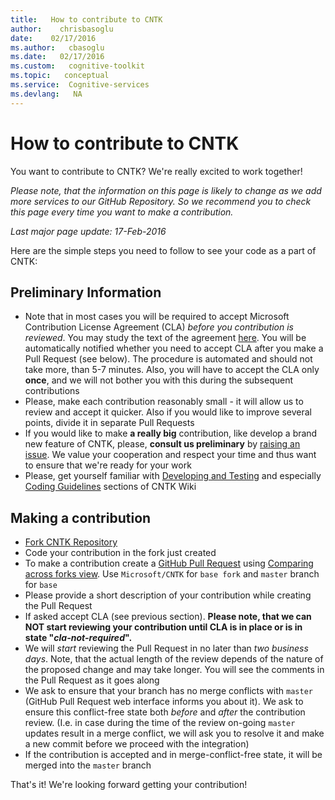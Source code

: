 ```yaml
---
title:   How to contribute to CNTK
author:    chrisbasoglu
date:    02/17/2016
ms.author:   cbasoglu
ms.date:   02/17/2016
ms.custom:   cognitive-toolkit
ms.topic:   conceptual
ms.service:  Cognitive-services
ms.devlang:   NA
---
```


# How to contribute to CNTK

You want to contribute to CNTK? We're really excited to work together!

*Please note, that the information on this page is likely to change as we add more services to our GitHub Repository. So we recommend you to check this page every time you want to make a contribution.*

*Last major page update: 17-Feb-2016*

Here are the simple steps you need to follow to see your code as a part of CNTK:

## Preliminary Information

* Note that in most cases you will be required to accept Microsoft Contribution License Agreement (CLA) *before you contribution is reviewed*. You may study the text of the agreement [here](https://cla.microsoft.com/cladoc/microsoft-contribution-license-agreement.pdf). You will be automatically notified whether you need to accept CLA after you make a Pull Request (see below). The procedure is automated and should not take more, than 5-7 minutes. Also, you will have to accept the CLA only **once**, and we will not bother you with this during the subsequent contributions
* Please, make each contribution reasonably small - it will allow us to review and accept it quicker. Also if you would like to improve several points, divide it in separate Pull Requests
* If you would like to make **a really big** contribution, like develop a brand new feature of CNTK, please, **consult us preliminary** by [raising an issue](../issues). We value your cooperation and respect your time and thus want to ensure that we're ready for your work
* Please, get yourself familiar with [Developing and Testing](./Developing-and-Testing.md) and especially [Coding Guidelines](./Coding-Guidelines.md) sections of CNTK Wiki

## Making a contribution

* [Fork CNTK Repository](https://help.github.com/articles/fork-a-repo/)
* Code your contribution in the fork just created
* To make a contribution create a [GitHub Pull Request](https://help.github.com/articles/creating-a-pull-request/) using [Comparing across forks view](https://help.github.com/articles/comparing-commits-across-time/#comparing-across-forks). Use ```Microsoft/CNTK``` for ```base fork``` and  ```master``` branch for ```base```
* Please provide a short description of your contribution while creating the Pull Request
* If asked accept CLA (see previous section). **Please note, that we can NOT start reviewing your contribution until CLA is in place or is in state "*cla-not-required*".**
* We will *start* reviewing the Pull Request in no later than *two business days*. Note, that the actual length of the review depends of the nature of the proposed change and may take longer. You will see the comments in the Pull Request as it goes along
* We ask to ensure that your branch has no merge conflicts with ```master``` (GitHub Pull Request web interface informs you about it). We ask to ensure this conflict-free state both *before* and *after* the contribution review. (I.e. in case during the time of the review on-going ```master``` updates result in a merge conflict, we will ask you to resolve it and make a new commit before we proceed with  the integration)
* If the contribution is accepted and in merge-conflict-free state, it will be merged into the ```master``` branch

That's it! We're looking forward getting your contribution!